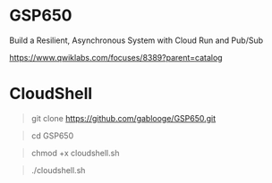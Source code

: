 # GSP650

Build a Resilient, Asynchronous System with Cloud Run and Pub/Sub

https://www.qwiklabs.com/focuses/8389?parent=catalog

# CloudShell
> git clone https://github.com/gablooge/GSP650.git

> cd GSP650

> chmod +x cloudshell.sh

> ./cloudshell.sh 

